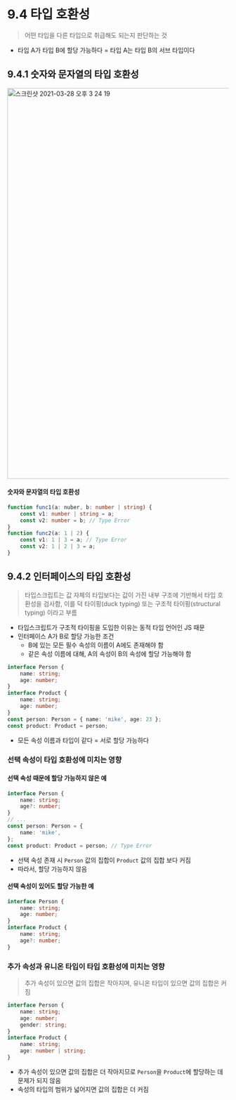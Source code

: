 # 9.4 타입 호환성
> 어떤 타입을 다른 타입으로 취급해도 되는지 판단하는 것

- 타입 A가 타입 B에 할당 가능하다 = 타입 A는 타입 B의 서브 타입이다

## 9.4.1 숫자와 문자열의 타입 호환성

<img width="890" alt="스크린샷 2021-03-28 오후 3 24 19" src="https://user-images.githubusercontent.com/70752848/112744291-c32b4480-8fd9-11eb-80da-4e260f45dc28.png">

#### 숫자와 문자열의 타입 호환성
```ts
function func1(a: nuber, b: number | string) {
    const v1: number | string = a;
    const v2: number = b; // Type Error
}
function func2(a: 1 | 2) {
    const v1: 1 | 3 = a; // Type Error
    const v2: 1 | 2 | 3 = a; 
}
```

## 9.4.2 인터페이스의 타입 호환성
> 타입스크립트는 값 자체의 타입보다는 값이 가진 내부 구조에 기반해서 타입 호환성을 검사함, 이를 덕 타이핑(duck typing) 또는 구조적 타이핑(structural typing) 이라고 부름

- 타입스크립트가 구조적 타이핑을 도입한 이유는 동적 타입 언어인 JS 때문
- 인터페이스 A가 B로 할당 가능한 조건
    + B에 있는 모든 필수 속성의 이름이 A에도 존재해야 함
    + 같은 속성 이름에 대해, A의 속성이 B의 속성에 할당 가능해야 함
    
```ts
interface Person {
    name: string;
    age: number;
}
interface Product {
    name: string;
    age: number;
}
const person: Person = { name: 'mike', age: 23 };
const product: Product = person;
```

- 모든 속성 이름과 타입이 같다 = 서로 할당 가능하다


### 선택 속성이 타입 호환성에 미치는 영향
#### 선택 속성 때문에 할당 가능하지 않은 예
```ts
interface Person {
    name: string;
    age?: number;
}
// ...
const person: Person = {
    name: 'mike',
};
const product: Product = person; // Type Error
```

- 선택 속성 존재 시 `Person` 값의 집합이 `Product` 값의 집합 보다 커짐
- 따라서, 할당 가능하지 않음

#### 선택 속성이 있어도 할당 가능한 예
```ts
interface Person {
    name: string;
    age: number;
}
interface Product {
    name: string;
    age?: number;
}
```

### 추가 속성과 유니온 타입이 타입 호환성에 미치는 영향
> 추가 속성이 있으면 값의 집합은 작아지며, 유니온 타입이 있으면 값의 집합은 커짐

```ts
interface Person {
    name: string;
    age: number;
    gender: string;
}
interface Product {
    name: string;
    age: number | string;
}
```

- 추가 속성이 있으면 값의 집합은 더 작아지므로 `Person`을 `Product`에 할당하는 데 문제가 되지 않음
- 속성의 타입의 범위가 넓어지면 값의 집합은 더 커짐
